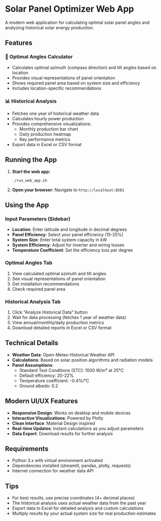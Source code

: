 # Solar Panel Optimizer Web App

A modern web application for calculating optimal solar panel angles and analyzing historical solar energy production.

## Features

### 🎯 Optimal Angles Calculator
- Calculates optimal azimuth (compass direction) and tilt angles based on location
- Provides visual representations of panel orientation
- Shows required panel area based on system size and efficiency
- Includes location-specific recommendations

### 📊 Historical Analysis
- Fetches one year of historical weather data
- Calculates hourly power production
- Provides comprehensive visualizations:
  - Monthly production bar chart
  - Daily production heatmap
  - Key performance metrics
- Export data in Excel or CSV format

## Running the App

1. **Start the web app:**
   ```bash
   ./run_web_app.sh
   ```

2. **Open your browser:**
   Navigate to `http://localhost:8501`

## Using the App

### Input Parameters (Sidebar)
- **Location**: Enter latitude and longitude in decimal degrees
- **Panel Efficiency**: Select your panel efficiency (15-25%)
- **System Size**: Enter total system capacity in kW
- **System Efficiency**: Adjust for inverter and wiring losses
- **Temperature Coefficient**: Set the efficiency loss per degree

### Optimal Angles Tab
1. View calculated optimal azimuth and tilt angles
2. See visual representations of panel orientation
3. Get installation recommendations
4. Check required panel area

### Historical Analysis Tab
1. Click "Analyze Historical Data" button
2. Wait for data processing (fetches 1 year of weather data)
3. View annual/monthly/daily production metrics
4. Download detailed reports in Excel or CSV format

## Technical Details

- **Weather Data**: Open-Meteo Historical Weather API
- **Calculations**: Based on solar position algorithms and radiation models
- **Panel Assumptions**: 
  - Standard Test Conditions (STC): 1000 W/m² at 25°C
  - Default efficiency: 20-22%
  - Temperature coefficient: -0.4%/°C
  - Ground albedo: 0.2

## Modern UI/UX Features

- **Responsive Design**: Works on desktop and mobile devices
- **Interactive Visualizations**: Powered by Plotly
- **Clean Interface**: Material Design inspired
- **Real-time Updates**: Instant calculations as you adjust parameters
- **Data Export**: Download results for further analysis

## Requirements

- Python 3.x with virtual environment activated
- Dependencies installed (streamlit, pandas, plotly, requests)
- Internet connection for weather data API

## Tips

- For best results, use precise coordinates (4+ decimal places)
- The historical analysis uses actual weather data from the past year
- Export data to Excel for detailed analysis and custom calculations
- Multiply results by your actual system size for real production estimates